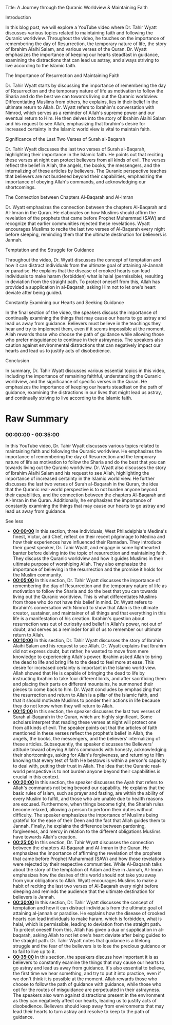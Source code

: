 Title: A Journey through the Quranic Worldview & Maintaining Faith

Introduction

In this blog post, we will explore a YouTube video where Dr. Tahir Wyatt discusses various topics related to maintaining faith and following the Quranic worldview. Throughout the video, he touches on the importance of remembering the day of Resurrection, the temporary nature of life, the story of Ibrahim Alaihi Salam, and various verses of the Quran. Dr. Wyatt emphasizes the importance of keeping our hearts steadfast in guidance, examining the distractions that can lead us astray, and always striving to live according to the Islamic faith.

The Importance of Resurrection and Maintaining Faith

Dr. Tahir Wyatt starts by discussing the importance of remembering the day of Resurrection and the temporary nature of life as motivation to follow the Sharia and do the best we can towards living out the Quranic worldview. Differentiating Muslims from others, he explains, lies in their belief in the ultimate return to Allah. Dr. Wyatt refers to Ibrahim's conversation with Nimrod, which serves as a reminder of Allah's supreme power and our eventual return to Him. He then delves into the story of Ibrahim Alaihi Salam and his request to see Allah, emphasizing that Ibrahim's desire for increased certainty in the Islamic world view is vital to maintain faith.

Significance of the Last Two Verses of Surah al-Baqarah

Dr. Tahir Wyatt discusses the last two verses of Surah al-Baqarah, highlighting their importance in the Islamic faith. He points out that reciting these verses at night can protect believers from all kinds of evil. The verses reflect the belief in Allah, the angels, the books, the messengers, and the internalizing of these articles by believers. The Quranic perspective teaches that believers are not burdened beyond their capabilities, emphasizing the importance of obeying Allah's commands, and acknowledging our shortcomings.

The Connection between Chapters Al-Baqarah and Al-Imran

Dr. Wyatt emphasizes the connection between the chapters Al-Baqarah and Al-Imran in the Quran. He elaborates on how Muslims should affirm the revelation of the prophets that came before Prophet Muhammad (SAW) and recognize that earlier communities rejected these revelations. Wyatt encourages Muslims to recite the last two verses of Al-Baqarah every night before sleeping, reminding them that the ultimate destination for believers is Jannah.

Temptation and the Struggle for Guidance

Throughout the video, Dr. Wyatt discusses the concept of temptation and how it can distract individuals from the ultimate goal of attaining al-Jannah or paradise. He explains that the disease of crooked hearts can lead individuals to make haram (forbidden) what is halal (permissible), resulting in deviation from the straight path. To protect oneself from this, Allah has provided a supplication in al-Baqarah, asking Him not to let one's heart deviate after being guided.

Constantly Examining our Hearts and Seeking Guidance

In the final section of the video, the speakers discuss the importance of continually examining the things that may cause our hearts to go astray and lead us away from guidance. Believers must believe in the teachings they hear and try to implement them, even if it seems impossible at the moment. Allah rewards those who choose the path of guidance while allowing those who prefer misguidance to continue in their astrayness. The speakers also caution against environmental distractions that can negatively impact our hearts and lead us to justify acts of disobedience.

Conclusion

In summary, Dr. Tahir Wyatt discusses various essential topics in this video, including the importance of remaining faithful, understanding the Quranic worldview, and the significance of specific verses in the Quran. He emphasizes the importance of keeping our hearts steadfast on the path of guidance, examining the distractions in our lives that might lead us astray, and continually striving to live according to the Islamic faith.

# Raw Summary

### [00:00:00](https://youtube.com/watch?v=5sRD52_9j1g&t=0) - [00:35:00](https://youtube.com/watch?v=5sRD52_9j1g&t=2100)

In this YouTube video, Dr. Tahir Wyatt discusses various topics related to maintaining faith and following the Quranic worldview. He emphasizes the importance of remembering the day of Resurrection and the temporary nature of life as motivation to follow the Sharia and do the best that you can towards living out the Quranic worldview. Dr. Wyatt also discusses the story of Ibrahim Alaihi Salam and his request to see Allah, highlighting the importance of increased certainty in the Islamic world view. He further discusses the last two verses of Surah al-Baqarah in the Quran, the idea that the Quranic real-world perspective is to not burden anyone beyond their capabilities, and the connection between the chapters Al-Baqarah and Al-Imran in the Quran. Additionally, he emphasizes the importance of constantly examining the things that may cause our hearts to go astray and lead us away from guidance.

See less

-   **[00:00:00](https://youtube.com/watch?v=5sRD52_9j1g&t=0)** In this section, three individuals, West Philadelphia's Medina's finest, Victor, and Chef, reflect on their recent pilgrimage to Medina and how their experiences have influenced their Ramadan. They introduce their guest speaker, Dr. Tahir Wyatt, and engage in some lighthearted banter before delving into the topic of resurrection and maintaining faith. They discuss the Quranic worldview and how it guides Muslims in their ultimate purpose of worshiping Allah. They also emphasize the importance of believing in the resurrection and the promise it holds for the Muslim community.
-   **[00:05:00](https://youtube.com/watch?v=5sRD52_9j1g&t=300)** In this section, Dr. Tahir Wyatt discusses the importance of remembering the day of Resurrection and the temporary nature of life as motivation to follow the Sharia and do the best that you can towards living out the Quranic worldview. This is what differentiates Muslims from those who do not have this belief in mind. Dr. Wyatt refers to Ibrahim's conversation with Nimrod to show that Allah is the ultimate creator, sustainer, and maintainer of all things and that everything in this life is a manifestation of his creation. Ibrahim's question about resurrection was out of curiosity and belief in Allah's power, not out of doubt, and serves as a reminder for all of us to remember our ultimate return to Allah.
-   **[00:10:00](https://youtube.com/watch?v=5sRD52_9j1g&t=600)** In this section, Dr. Tahir Wyatt discusses the story of Ibrahim Alaihi Salam and his request to see Allah. Dr. Wyatt explains that Ibrahim did not express doubt, but rather, he wanted to move from mere knowledge to experiencing Allah's power. Ibrahim asked Allah to bring the dead to life and bring life to the dead to feel more at ease. This desire for increased certainty is important in the Islamic world view. Allah showed that He is capable of bringing the dead to life by instructing Ibrahim to take four different birds, and after sacrificing them and placing their parts on different mountains, he summoned their pieces to come back to him. Dr. Wyatt concludes by emphasizing that the resurrection and return to Allah is a pillar of the Islamic faith, and that it should motivate Muslims to ponder their actions in life because they do not know when they will return to Allah.
-   **[00:15:00](https://youtube.com/watch?v=5sRD52_9j1g&t=900)** In this section, the speaker discusses the last two verses of Surah al-Baqarah in the Quran, which are highly significant. Some scholars interpret that reading these verses at night will protect one from all kinds of evil. The speaker points out that the articles of faith mentioned in these verses reflect the prophet's belief in Allah, the angels, the books, the messengers, and the believers’ internalizing of these articles. Subsequently, the speaker discusses the Believers' attitude toward obeying Allah's commands with honesty, acknowledging their shortcomings, asking for Allah's forgiveness, and returning to Him knowing that every test of faith He bestows is within a person's capacity to deal with, putting their trust in Allah. The idea that the Quranic real-world perspective is to not burden anyone beyond their capabilities is crucial in this context.
-   **[00:20:00](https://youtube.com/watch?v=5sRD52_9j1g&t=1200)** In this section, the speaker discusses the Ayah that refers to Allah's commands not being beyond our capability. He explains that the basic rules of Islam, such as prayer and fasting, are within the ability of every Muslim to fulfill, and those who are unable due to health reasons are excused. Furthermore, when things become tight, the Shariah rules become relaxed, allowing a person to perform their duties without difficulty. The speaker emphasizes the importance of Muslims being grateful for the ease of their Deen and the fact that Allah guides them to Jannah. Finally, he explains the difference between pardoning, forgiveness, and mercy in relation to the different obligations Muslims have towards Allah's creation.
-   **[00:25:00](https://youtube.com/watch?v=5sRD52_9j1g&t=1500)** In this section, Dr. Tahir Wyatt discusses the connection between the chapters Al-Baqarah and Al-Imran in the Quran. He emphasizes the importance of affirming the revelation of the prophets that came before Prophet Muhammad (SAW) and how those revelations were rejected by their respective communities. While Al-Baqarah talks about the story of the temptation of Adam and Eve in Jannah, Al-Imran emphasizes how the desires of this world should not take you away from your obligations to Allah. Wyatt encourages Muslims to make a habit of reciting the last two verses of Al-Baqarah every night before sleeping and reminds the audience that the ultimate destination for believers is Jannah.
-   **[00:30:00](https://youtube.com/watch?v=5sRD52_9j1g&t=1800)** In this section, Dr. Tahir Wyatt discusses the concept of temptation and how it can distract individuals from the ultimate goal of attaining al-jannah or paradise. He explains how the disease of crooked hearts can lead individuals to make haram, which is forbidden, what is halal, which is permissible, leading to deviation from the straight path. To protect oneself from this, Allah has given a dua or supplication in al-baqarah, asking Allah to not let one's heart deviate after being guided to the straight path. Dr. Tahir Wyatt notes that guidance is a lifelong struggle and the fear of the believers is to lose the precious guidance or to fail to live up to it.
-   **[00:35:00](https://youtube.com/watch?v=5sRD52_9j1g&t=2100)** In this section, the speakers discuss how important it is as believers to constantly examine the things that may cause our hearts to go astray and lead us away from guidance. It's also essential to believe, the first time we hear something, and try to put it into practice, even if we don't think it is possible at the moment. Allah rewards those who choose to follow the path of guidance with guidance, while those who opt for the routes of misguidance are perpetuated in their astrayness. The speakers also warn against distractions present in the environment as they can negatively affect our hearts, leading us to justify acts of disobedience. Believers should keep away from environments that may lead their hearts to turn astray and resolve to keep to the path of guidance.